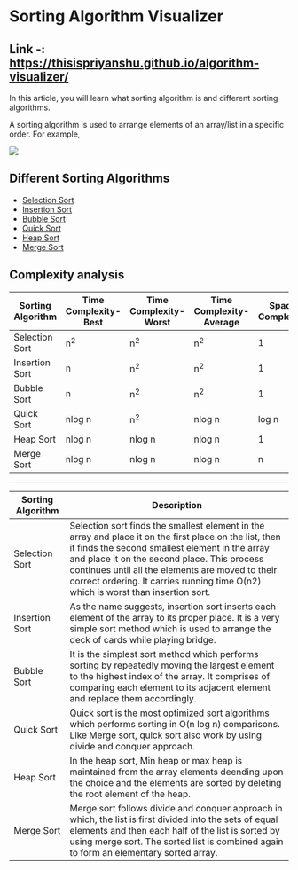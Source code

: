 # Sorting Algorithm Visualizer

Link -: https://thisispriyanshu.github.io/algorithm-visualizer/
---

In this article, you will learn what sorting algorithm is and different sorting algorithms.

A sorting algorithm is used to arrange elements of an array/list in a specific order. For example,

![](https://www.programiz.com/sites/tutorial2program/files/sorting.png)

Different Sorting Algorithms
----------------------------

*   [Selection Sort](selection.html)
*   [Insertion Sort](insertion.html)
*   [Bubble Sort](bubble.html)
*   [Quick Sort](quick.html)
*   [Heap Sort](heap.html)
*   [Merge Sort](merge.html)

Complexity analysis
-------------------

| Sorting Algorithm | Time Complexity-Best | Time Complexity-Worst | Time Complexity-Average | Space Complexity |
|-------------------|----------------------|-----------------------|-------------------------|------------------|
| Selection Sort    | n<sup>2</sup>        | n<sup>2</sup>         | n<sup>2</sup>           | 1                |
| Insertion Sort    | n                    | n<sup>2</sup>         | n<sup>2</sup>           | 1                |
| Bubble Sort       | n                    | n<sup>2</sup>         | n<sup>2</sup>           | 1                |
| Quick Sort        | nlog n               | n<sup>2</sup>         | nlog n                  | log n            |
| Heap Sort         | nlog n               | nlog n                | nlog n                  | 1                |
| Merge Sort        | nlog n               | nlog n                | nlog n                  | n                |
---
| Sorting Algorithm | Description                                                                                                                                                                                                                                                                                                                                       |
|-------------------|---------------------------------------------------------------------------------------------------------------------------------------------------------------------------------------------------------------------------------------------------------------------------------------------------------------------------------------------------|
| Selection Sort    | Selection sort finds the smallest element in the array and place it on the first place on the list, then it finds the second smallest element in the array and place it on the second place. This process continues until all the elements are moved to their correct ordering. It carries running time O(n2) which is worst than insertion sort. |
| Insertion Sort    | As the name suggests, insertion sort inserts each element of the array to its proper place. It is a very simple sort method which is used to arrange the deck of cards while playing bridge.                                                                                                                                                      |
| Bubble Sort       | It is the simplest sort method which performs sorting by repeatedly moving the largest element to the highest index of the array. It comprises of comparing each element to its adjacent element and replace them accordingly.                                                                                                                    |
| Quick Sort        | Quick sort is the most optimized sort algorithms which performs sorting in O(n log n) comparisons. Like Merge sort, quick sort also work by using divide and conquer approach.                                                                                                                                                                    |
| Heap Sort         | In the heap sort, Min heap or max heap is maintained from the array elements deending upon the choice and the elements are sorted by deleting the root element of the heap.                                                                                                                                                                       |
| Merge Sort        | Merge sort follows divide and conquer approach in which, the list is first divided into the sets of equal elements and then each half of the list is sorted by using merge sort. The sorted list is combined again to form an elementary sorted array.                                                                                            |

